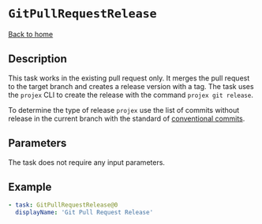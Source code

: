 # `GitPullRequestRelease`

[Back to home](../../../../README.md)

## Description

This task works in the existing pull request only. It merges the pull request to the target branch and creates a release version with a tag. The task uses the `projex` CLI to create the release with the command `projex git release`.

To determine the type of release `projex` use the list of commits without release in the current branch with the standard of [conventional commits](https://www.conventionalcommits.org/en/v1.0.0/).

## Parameters

The task does not require any input parameters.

## Example

```yaml
- task: GitPullRequestRelease@0
  displayName: 'Git Pull Request Release'
```
